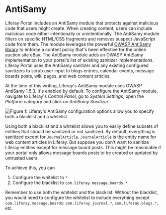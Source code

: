 # AntiSamy [](id=antisamy)

Liferay Portal includes an AntiSamy module that protects against malicious code that
users might create. When creating content, users can include malicious code
either intentionally or unintentionally. The AntiSamy module filters on
specific HTML/CSS fragments and removes suspect JavaScript code from them. The
module leverages the powerful
[OWASP AntiSamy library](https://www.owasp.org/index.php/Category:OWASP_AntiSamy_Project)
to enforce a content policy that's been effective for the online auction site
eBay. The AntiSamy module adds an OWASP AntiSamy implementation to your
portal's list of existing sanitizer implementations. Liferay Portal uses the
AntiSamy sanitizer and any existing configured sanitizers to scrub user input
to blogs entries, calendar events, message boards posts, wiki pages, and web
content articles.

At the time of this writing, Liferay's AntiSamy module uses OWASP AntiSamy
1.5.3. It's enabled by default. To configure the AntiSamy module, navigate to
Liferay's *Control Panel*, go to *System Settings*, open the *Platform*
category and click on *AntiSamy Sanitizer*.

![Figure 1: Liferay's AntiSamy configuration options allow you to specify both a blacklist and a whitelist.](../../images/antisamy.png)

Using both a blacklist and a whitelist allows you to easily define subsets of
entities that should be sanitized or not sanitized. By default, everything is
sanitized except for `JournalArticle`. `JournalArticle` is the entity name for
web content articles in Liferay. But suppose you don't want to sanitize Liferay
entities except for message board posts. This might be reasonable if your
portal only allows message boards posts to be created or updated by untrusted
users.

To achieve this, you can

1. Configure the whitelist to `*`
2. Configure the blacklist to `com.liferay.message.boards.*`

Remember to use both the whitelist and the blacklist. Without the blacklist,
you would need to configure the whitelist to include everything except
`com.liferay.message.boards`: `com.liferay.journal.*`, `com.liferay.blogs.*`,
etc.
